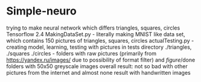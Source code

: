 # Simple-neuro
trying to make neural network which differs triangles, squares, circles
Tensorflow 2.4
MakingDataSet.py - literally making MNIST like data set, which contains 150 pictures of triangles, squares, circles
actualTesting.py - creating model, learning, testing with pictures in tests directory
./triangles, ./squares ./circles - folders with raw pictures (primarily from https://yandex.ru/images/ due to possibility of format filter)
and *figure*/done folders with 50x50 greyscale images
overall result: not so bad with other pictures from the internet and almost none result with handwritten images
